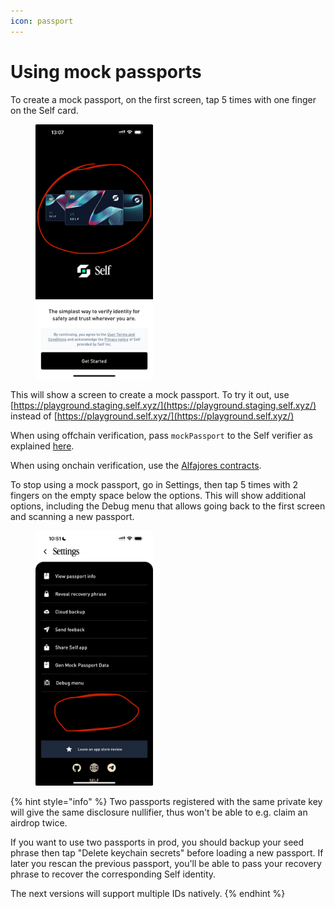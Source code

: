 ```yaml
---
icon: passport
---
```


# Using mock passports

To create a mock passport, on the first screen, tap 5 times with one finger on the Self card.

<figure><img src="../.gitbook/assets/IMG_AFD54FE4EA59-1 (1).jpeg" alt="" width="188"><figcaption></figcaption></figure>

This will show a screen to create a mock passport. To try it out, use [https://playground.staging.self.xyz/](https://playground.staging.self.xyz/) instead of [https://playground.self.xyz/](https://playground.self.xyz/)

When using offchain verification, pass `mockPassport` to the Self verifier as explained [here](../sdk-reference/selfbackendverifier.md).

When using onchain verification, use the [Alfajores contracts](../contract-integration/deployed-contracts.md).

To stop using a mock passport, go in Settings, then tap 5 times with 2 fingers on the empty space below the options. This will show additional options, including the Debug menu that allows going back to the first screen and scanning a new passport.

<figure><img src="../.gitbook/assets/IMG_53F184B8BCC5-1 (2).jpeg" alt="" width="188"><figcaption></figcaption></figure>

{% hint style="info" %}
Two passports registered with the same private key will give the same disclosure nullifier, thus won't be able to e.g. claim an airdrop twice.

If you want to use two passports in prod, you should backup your seed phrase then tap "Delete keychain secrets" before loading a new passport. If later you rescan the previous passport, you'll be able to pass your recovery phrase to recover the corresponding Self identity.

The next versions will support multiple IDs natively.
{% endhint %}
